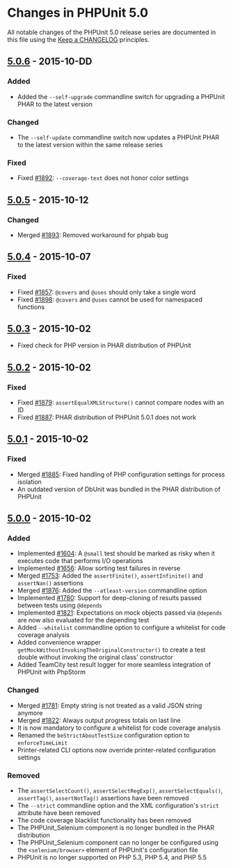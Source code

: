 # Changes in PHPUnit 5.0

All notable changes of the PHPUnit 5.0 release series are documented in this file using the [Keep a CHANGELOG](http://keepachangelog.com/) principles.

## [5.0.6] - 2015-10-DD

### Added

* Added the `--self-upgrade` commandline switch for upgrading a PHPUnit PHAR to the latest version

### Changed

* The `--self-update` commandline switch now updates a PHPUnit PHAR to the latest version within the same release series

### Fixed

* Fixed [#1892](https://github.com/sebastianbergmann/phpunit/issues/1892): `--coverage-text` does not honor color settings

## [5.0.5] - 2015-10-12

### Changed

* Merged [#1893](https://github.com/sebastianbergmann/phpunit/issues/1893): Removed workaround for phpab bug

## [5.0.4] - 2015-10-07

### Fixed

* Fixed [#1857](https://github.com/sebastianbergmann/phpunit/issues/1857): `@covers` and `@uses` should only take a single word
* Fixed [#1898](https://github.com/sebastianbergmann/phpunit/issues/1898): `@covers` and `@uses` cannot be used for namespaced functions

## [5.0.3] - 2015-10-02

* Fixed check for PHP version in PHAR distribution of PHPUnit

## [5.0.2] - 2015-10-02

### Fixed

* Fixed [#1879](https://github.com/sebastianbergmann/phpunit/issues/1879): `assertEqualXMLStructure()` cannot compare nodes with an ID
* Fixed [#1887](https://github.com/sebastianbergmann/phpunit/issues/1887): PHAR distribution of PHPUnit 5.0.1 does not work

## [5.0.1] - 2015-10-02

### Fixed

* Merged [#1885](https://github.com/sebastianbergmann/phpunit/issues/1885): Fixed handling of PHP configuration settings for process isolation
* An outdated version of DbUnit was bundled in the PHAR distribution of PHPUnit

## [5.0.0] - 2015-10-02

### Added

* Implemented [#1604](https://github.com/sebastianbergmann/phpunit/issues/1604): A `@small` test should be marked as risky when it executes code that performs I/O operations
* Implemented [#1656](https://github.com/sebastianbergmann/phpunit/issues/1656): Allow sorting test failures in reverse
* Merged [#1753](https://github.com/sebastianbergmann/phpunit/issues/1753): Added the `assertFinite()`, `assertInfinite()` and `assertNan()` assertions
* Merged [#1876](https://github.com/sebastianbergmann/phpunit/issues/1876): Added the `--atleast-version` commandline option
* Implemented [#1780](https://github.com/sebastianbergmann/phpunit/issues/1780): Support for deep-cloning of results passed between tests using `@depends`
* Implemented [#1821](https://github.com/sebastianbergmann/phpunit/issues/1821): Expectations on mock objects passed via `@depends` are now also evaluated for the depending test
* Added `--whitelist` commandline option to configure a whitelist for code coverage analysis
* Added convenience wrapper `getMockWithoutInvokingTheOriginalConstructor()` to create a test double without invoking the original class' constructor
* Added TeamCity test result logger for more seamless integration of PHPUnit with PhpStorm

### Changed

* Merged [#1781](https://github.com/sebastianbergmann/phpunit/issues/1781): Empty string is not treated as a valid JSON string anymore
* Merged [#1822](https://github.com/sebastianbergmann/phpunit/issues/1822): Always output progress totals on last line
* It is now mandatory to configure a whitelist for code coverage analysis
* Renamed the `beStrictAboutTestSize` configuration option to `enforceTimeLimit`
* Printer-related CLI options now override printer-related configuration settings

### Removed

* The `assertSelectCount()`, `assertSelectRegExp()`, `assertSelectEquals()`, `assertTag()`, `assertNotTag()` assertions have been removed
* The `--strict` commandline option and the XML configuration's `strict` attribute have been removed
* The code coverage blacklist functionality has been removed
* The PHPUnit_Selenium component is no longer bundled in the PHAR distribution
* The PHPUnit_Selenium component can no longer be configured using the `<selenium/browser>` element of PHPUnit's configuration file
* PHPUnit is no longer supported on PHP 5.3, PHP 5.4, and PHP 5.5

[5.0.6]: https://github.com/sebastianbergmann/phpunit/compare/5.0.5...5.0.6
[5.0.5]: https://github.com/sebastianbergmann/phpunit/compare/5.0.4...5.0.5
[5.0.4]: https://github.com/sebastianbergmann/phpunit/compare/5.0.3...5.0.4
[5.0.3]: https://github.com/sebastianbergmann/phpunit/compare/5.0.2...5.0.3
[5.0.2]: https://github.com/sebastianbergmann/phpunit/compare/5.0.1...5.0.2
[5.0.1]: https://github.com/sebastianbergmann/phpunit/compare/5.0.0...5.0.1
[5.0.0]: https://github.com/sebastianbergmann/phpunit/compare/4.8...5.0.0

